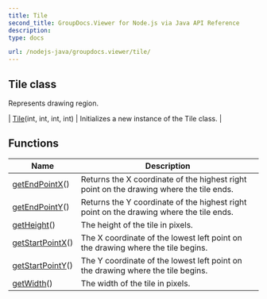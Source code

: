 ```yaml
---
title: Tile
second_title: GroupDocs.Viewer for Node.js via Java API Reference
description: 
type: docs

url: /nodejs-java/groupdocs.viewer/tile/
---
```


## Tile class

 Represents drawing region.
 
| [Tile](tile)(int, int, int, int) | Initializes a new instance of the Tile class. |

## Functions

| Name | Description |
| --- | --- |
| [getEndPointX](getendpointx)() | Returns the X coordinate of the highest right point on the drawing where the tile ends. |
| [getEndPointY](getendpointy)() | Returns the Y coordinate of the highest right point on the drawing where the tile ends. |
| [getHeight](getheight)() | The height of the tile in pixels. |
| [getStartPointX](getstartpointx)() | The X coordinate of the lowest left point on the drawing where the tile begins. |
| [getStartPointY](getstartpointy)() | The Y coordinate of the lowest left point on the drawing where the tile begins. |
| [getWidth](getwidth)() | The width of the tile in pixels. |
